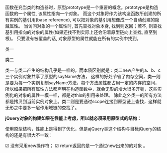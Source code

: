 函数在充当类的构造器时，原型prototype是一个重要的概念。prototype是构造函数的一个属性, 该属性指向一个对象。
而这个对象将作为该构造函数所创建的所有实例的基引用(base reference), 可以把对象的基引用想像成一个自动创建的隐藏属性。 
当访问对象的一个属性时, 首先查找对象本身, 找到则返回；若不, 则查找基引用指向的对象的属性(如果还找不到实际上还会沿着原型链向上查找,  直至到根)。 
只要没有被覆盖的话, 对象原型的属性就能在所有的实例中找到。

类一

<script>
function ajQuery() {
  this.name = 'jQuery';
  this.sayName = function() {
    return this.name;
  }
}

var a = new ajQuery()
var b = new ajQuery()
var c = new ajQuery()
</script>

类二

<script>
function ajQuery() {
  this.name = 'jQuery'
}
ajQuery.prototype = {
  sayName: function() {
    return this.name
  }
}
var a = new ajQuery()
var b = new ajQuery()
var c = new ajQuery()
</script>

类一与类二产生的结构几乎是一样的，而本质区别就是：类二new产生的a、b、c三个实例对象共享了原型的sayName方法，
这样的好处节省了内存空间，类一则是要为每一个实例复制sayName方法，每个方法属性都占用一定的内存的空间，
所以如果把所有属性方法都声明在构造函数中，就会无形的增大很多开销，这些实例化的对象的属性一模一样，都是对this的引用来处理。
除此之外类一的所有方法都是拷贝到当前实例对象上。类二则是要通过scope连接到原型链上查找，这样就无形之中要多一层作用域链的查找了。

**jQuery对象的构建如果在性能上考虑，所以就必须采用原型式的结构：**

<script>
jQuery = function(selector, context) {
  return new jQuery.fn.init(selector, context);
}

jQuery.fn = jQuery.prototype = {
  init: function() {
    return this
  }
}

var a = $();
</script>


使用原型结构，性能上是得到了优化，但是ajQuery类这个结构与目标jQuery的结构的还是有很大不一致：

   ☑   没有采用new操作符；
   ☑   return返回的是一个通过new出来的的对象 。